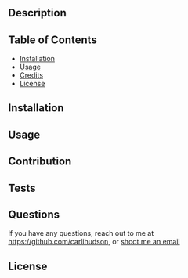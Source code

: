 #  
        
  ## Description
   
  
  ## Table of Contents
  - [Installation](#installation)
  - [Usage](#usage)
  - [Credits](#credits)
  - [License](#license)
  
  ## Installation
  
  
  ## Usage
  

  ## Contribution
  

  ## Tests
  

  ## Questions
  If you have any questions, reach out to me at https://github.com/carlihudson, or [shoot me an email](carlihudson@gmail.com.)
  
  ## License
   